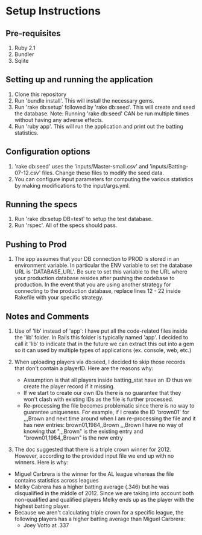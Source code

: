 # Setup Instructions

## Pre-requisites

1. Ruby 2.1
1. Bundler
1. Sqlite

## Setting up and running the application

1. Clone this repository
1. Run 'bundle install'.  This will install the necessary gems.
1. Run 'rake db:setup' followed by 'rake db:seed'.  This will create and seed the database. Note: Running 'rake db:seed' CAN be run multiple times without having any adverse effects.
1. Run 'ruby app'. This will run the application and print out the batting statistics.

## Configuration options

1. 'rake db:seed' uses the 'inputs/Master-small.csv' and 'inputs/Batting-07-12.csv' files.  Change these files to modify the seed data.
1. You can configure input parameters for computing the various statistics by making modifications to the input/args.yml.

## Running the specs

1. Run 'rake db:setup DB=test' to setup the test database.
1. Run 'rspec'.  All of the specs should pass.

## Pushing to Prod

1. The app assumes that your DB connection to PROD is stored in an environment variable.  In particular the ENV variable to set the database URL is 'DATABASE_URL'.  Be sure to set this variable to the URL where your production database resides after pushing the codebase to production.  In the event that you are using another strategy for connecting to the production database, replace lines 12 - 22 inside Rakefile with your specific strategy.

## Notes and Comments

1.  Use of 'lib' instead of 'app': I have put all the code-related files inside the 'lib' folder.  In Rails this folder is typically named 'app'.  I decided to call it 'lib' to indicate that in the future we can extract this out into a gem so it can used by multiple types of applications (ex. console, web, etc.)

1.  When uploading players via db:seed, I decided to skip those records that don't contain a playerID. Here are the reasons why:
    - Assumption is that all players inside batting_stat have an ID thus we create the player record if it missing.  
    - If we start to create our own IDs there is no guarantee that they won't clash with existing IDs as the file is further processed.
    - Re-processing the file becomes problematic since there is no way to guarantee uniqueness.  For example, if I create the ID 'brown01' for
        ,,,Brown
      and next time around when I am re-processing the file and it has new entries:
        brown01,1984,,Brown
        ,,,Brown
      I have no way of knowing that ",,,Brown" is the existing entry and "brown01,1984,,Brown" is the new entry

1.  The doc suggested that there is a triple crown winner for 2012.  However, according to the provided input file we end up with no winners. Here is why:
  - Miguel Carbrera is the winner for the AL league whereas the file contains statistics across leagues
  - Melky Cabrera has a higher batting average (.346) but he was disqualified in the middle of 2012.  Since we are taking into account both non-qualified and qualified players Melky ends up as the player with the highest batting player.
  - Because we aren't calculating triple crown for a specific league, the following players
  has a higher batting average than Miguel Carbrera:
    - Joey Votto at .337
    